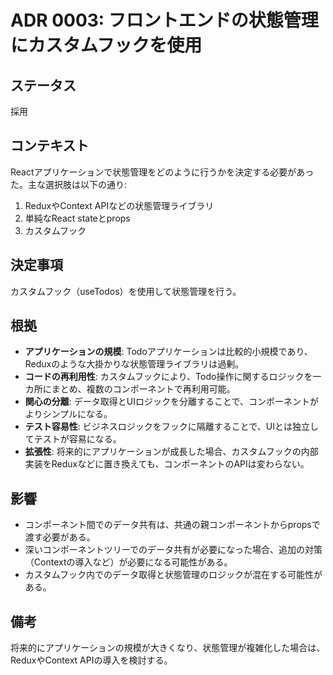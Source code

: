 # ADR 0003: フロントエンドの状態管理にカスタムフックを使用

## ステータス
採用

## コンテキスト
Reactアプリケーションで状態管理をどのように行うかを決定する必要があった。主な選択肢は以下の通り:
1. ReduxやContext APIなどの状態管理ライブラリ
2. 単純なReact stateとprops
3. カスタムフック

## 決定事項
カスタムフック（useTodos）を使用して状態管理を行う。

## 根拠
- **アプリケーションの規模**: Todoアプリケーションは比較的小規模であり、Reduxのような大掛かりな状態管理ライブラリは過剰。
- **コードの再利用性**: カスタムフックにより、Todo操作に関するロジックを一カ所にまとめ、複数のコンポーネントで再利用可能。
- **関心の分離**: データ取得とUIロジックを分離することで、コンポーネントがよりシンプルになる。
- **テスト容易性**: ビジネスロジックをフックに隔離することで、UIとは独立してテストが容易になる。
- **拡張性**: 将来的にアプリケーションが成長した場合、カスタムフックの内部実装をReduxなどに置き換えても、コンポーネントのAPIは変わらない。

## 影響
- コンポーネント間でのデータ共有は、共通の親コンポーネントからpropsで渡す必要がある。
- 深いコンポーネントツリーでのデータ共有が必要になった場合、追加の対策（Contextの導入など）が必要になる可能性がある。
- カスタムフック内でのデータ取得と状態管理のロジックが混在する可能性がある。

## 備考
将来的にアプリケーションの規模が大きくなり、状態管理が複雑化した場合は、ReduxやContext APIの導入を検討する。
